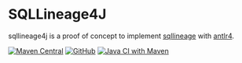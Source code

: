 # SQLLineage4J

sqllineage4j is a proof of concept to implement [sqllineage](https://github.com/reata/sqllineage) with [antlr4](https://github.com/antlr/antlr4).

[![Maven Central](https://img.shields.io/maven-central/v/io.github.reata/sqllineage4j)](https://central.sonatype.dev/search?q=sqllineage4j&namespace=io.github.reata)
[![GitHub](https://img.shields.io/github/license/reata/sqllineage4j)](https://github.com/reata/sqllineage4j)
[![Java CI with Maven](https://github.com/reata/sqllineage4j/actions/workflows/maven.yml/badge.svg)](https://github.com/reata/sqllineage4j/actions/workflows/maven.yml)
